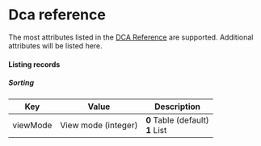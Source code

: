 # Dca reference

The most attributes listed in the [DCA Reference](https://docs.contao.org/books/api/dca/reference.html) are supported. Additional attributes will be listed here.

#### Listing records

##### Sorting

  Key    | Value               | Description
---------| ------------------  | ---
viewMode | View mode (integer) | **0** Table (default) <br /> **1** List 